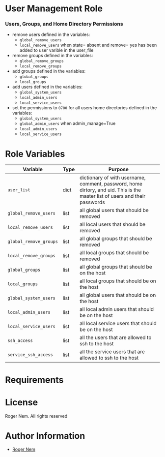User Management Role
=========

### Users, Groups, and Home Directory Permissions

* remove users defined in the variables:
  * `global_remove_users`
  * `local_remove_users` when state= absent and remove= yes has been added to user varible in the user_file
* remove groups defined in the variables:
  * `global_remove_groups`
  * `local_remove_groups`
* add groups defined in the variables:
  * `global_groups`
  * `local_groups`
* add users defined in the variables:
  * `global_system_users`
  * `local_admin_users`
  * `local_service_users`
* set the permissions to `0700` for all users home directories defined in the variables:
  * `global_system_users`
  * `global_admin_users` when admin_manage=True
  * `local_admin_users`
  * `local_service_users`

# Role Variables

Variable                      | Type    | Purpose
------------------------------|---------|--------
`user_list`                   | dict    | dictionary of with username, comment, password, home dirtory, and uid. This is the master list of users and their passwords
`global_remove_users`         | list    | all global users that should be removed
`local_remove_users`          | list    | all local users that should be removed
`global_remove_groups`        | list    | all global groups that should be removed
`local_remove_groups`         | list    | all local groups that should be removed
`global_groups`               | list    | all global groups that should be on the host
`local_groups`                | list    | all local groups that should be on the host
`global_system_users`         | list    | all global users that should be on the host
`local_admin_users`           | list    | all local admin users that should be on the host
`local_service_users`         | list    | all local service users that should be on the host
`ssh_access`                  | list    | all the users that are allowed to ssh to the host
`service_ssh_access`          | list    | all the service users that are allowed to ssh to the host

# Requirements


# License

Roger Nem. All rights reserved

# Author Information

* [Roger Nem](https://www.linkedin.com/in/rogertn)


